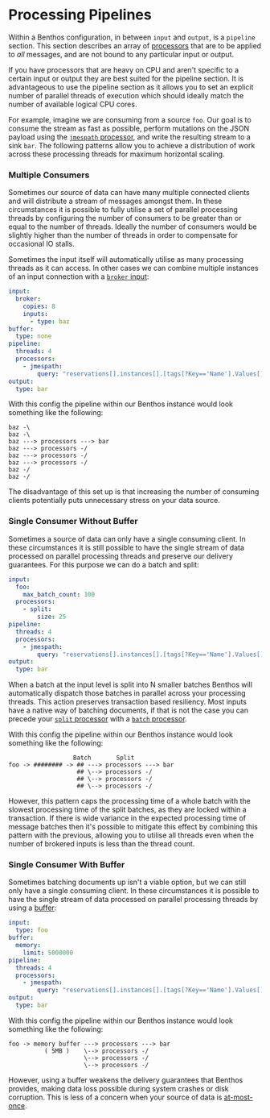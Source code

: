 Processing Pipelines
====================

Within a Benthos configuration, in between `input` and `output`, is a `pipeline` section. This section describes an array of [processors][processors] that are to be applied to *all* messages, and are not bound to any particular input or output.

If you have processors that are heavy on CPU and aren't specific to a certain input or output they are best suited for the pipeline section. It is advantageous to use the pipeline section as it allows you to set an explicit number of parallel threads of execution which should ideally match the number of available logical CPU cores.

For example, imagine we are consuming from a source `foo`. Our goal is to consume the stream as fast as possible, perform mutations on the JSON payload using the [`jmespath` processor][jmespath-processor], and write the resulting stream to a sink `bar`. The following patterns allow you to achieve a distribution of work across these processing threads for maximum horizontal scaling.

### Multiple Consumers

Sometimes our source of data can have many multiple connected clients and will distribute a stream of messages amongst them. In these circumstances it is possible to fully utilise a set of parallel processing threads by configuring the number of consumers to be greater than or equal to the number of threads. Ideally the number of consumers would be slightly higher than the number of threads in order to compensate for occasional IO stalls.

Sometimes the input itself will automatically utilise as many processing threads as it can access. In other cases we can combine multiple instances of an input connection with a [`broker` input][broker-input]:

```yaml
input:
  broker:
    copies: 8
    inputs:
      - type: baz
buffer:
  type: none
pipeline:
  threads: 4
  processors:
    - jmespath:
        query: "reservations[].instances[].[tags[?Key=='Name'].Values[] | [0], type, state.name]"
output:
  type: bar
```

With this config the pipeline within our Benthos instance would look something like the following:

```text
baz -\
baz -\
baz ---> processors ---> bar
baz ---> processors -/
baz ---> processors -/
baz ---> processors -/
baz -/
baz -/
```

The disadvantage of this set up is that increasing the number of consuming clients potentially puts unnecessary stress on your data source.

### Single Consumer Without Buffer

Sometimes a source of data can only have a single consuming client. In these circumstances it is still possible to have the single stream of data processed on parallel processing threads and preserve our delivery guarantees. For this purpose we can do a batch and split:

```yaml
input:
  foo:
    max_batch_count: 100
  processors:
    - split:
        size: 25
pipeline:
  threads: 4
  processors:
    - jmespath:
        query: "reservations[].instances[].[tags[?Key=='Name'].Values[] | [0], type, state.name]"
output:
  type: bar
```

When a batch at the input level is split into N smaller batches Benthos will automatically dispatch those batches in parallel across your processing threads. This action preserves transaction based resiliency. Most inputs have a native way of batching documents, if that is not the case you can precede your [`split` processor][split-proc] with a [`batch` processor][batch-proc].

With this config the pipeline within our Benthos instance would look something like the following:

```text
                  Batch       Split
foo -> ######## -> ## ---> processors ---> bar
                   ## \--> processors -/
                   ## \--> processors -/
                   ## \--> processors -/
```

However, this pattern caps the processing time of a whole batch with the slowest processing time of the split batches, as they are locked within a transaction. If there is wide variance in the expected processing time of message batches then it's possible to mitigate this effect by combining this pattern with the previous, allowing you to utilise all threads even when the number of brokered inputs is less than the thread count.

### Single Consumer With Buffer

Sometimes batching documents up isn't a viable option, but we can still only have a single consuming client. In these circumstances it is possible to have the single stream of data processed on parallel processing threads by using a [buffer][buffers]:

```yaml
input:
  type: foo
buffer:
  memory:
    limit: 5000000
pipeline:
  threads: 4
  processors:
    - jmespath:
        query: "reservations[].instances[].[tags[?Key=='Name'].Values[] | [0], type, state.name]"
output:
  type: bar
```

With this config the pipeline within our Benthos instance would look something like the following:

```text
foo -> memory buffer ---> processors ---> bar
          ( 5MB )    \--> processors -/
                     \--> processors -/
                     \--> processors -/
```

However, using a buffer weakens the delivery guarantees that Benthos provides, making data loss possible during system crashes or disk corruption. This is less of a concern when your source of data is [at-most-once][search-amo].

[processors]: ./processors/README.md
[jmespath-processor]: ./processors/README.md#jmespath
[split-proc]: ./processors/README.md#split
[batch-proc]: ./processors/README.md#batch
[broker-input]: ./inputs/README.md#broker
[broker-output]: ./outputs/README.md#broker
[buffers]: ./buffers/README.md
[search-amo]: https://duckduckgo.com/?q=at+most+once
[search-alo]: https://duckduckgo.com/?q=at+least+once